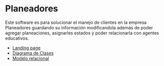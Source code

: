 # Planeadores
Este software es para solucionar el manejo de clientes en la empresa Planeadores guardando su información modificandola además de poder agregar planeaciones, asignarles estados y poder relacionarla con agentes educativos.


- [Landing page](https://hguzman.github.io/Planeadores/)
- [Diagrama de Clases](Documentación/DiagramaDeClases.jpg)
- [Modelo relacional](Documentación/ModeloRelacional.PNG)